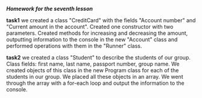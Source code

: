 ***Homework for the seventh lesson***

**task1** we created a class "CreditCard" with the fields "Account number" and "Current amount in the account".
Created one constructor with two parameters. Created methods for increasing and decreasing the amount,
outputting information to the console in the new "Account" class and performed operations with them in the "Runner" class.

**task2** we created a class "Student" to describe the students of our group.
Class fields: first name, last name, passport number, group name.
We created objects of this class in the new Program class for each of the students in our group.
We placed all these objects in an array.
We went through the array with a for-each loop and output the information to the console.
